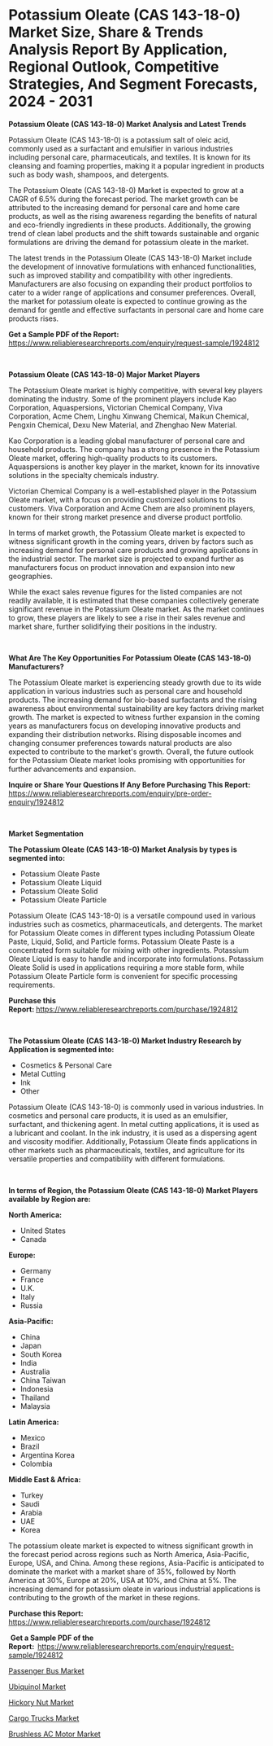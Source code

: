 <p><h1>Potassium Oleate (CAS 143-18-0) Market Size, Share & Trends Analysis Report By Application, Regional Outlook, Competitive Strategies, And Segment Forecasts, 2024 - 2031</h1></p><p><strong>Potassium Oleate (CAS 143-18-0) Market Analysis and Latest Trends</strong></p>
<p><p>Potassium Oleate (CAS 143-18-0) is a potassium salt of oleic acid, commonly used as a surfactant and emulsifier in various industries including personal care, pharmaceuticals, and textiles. It is known for its cleansing and foaming properties, making it a popular ingredient in products such as body wash, shampoos, and detergents.</p><p>The Potassium Oleate (CAS 143-18-0) Market is expected to grow at a CAGR of 6.5% during the forecast period. The market growth can be attributed to the increasing demand for personal care and home care products, as well as the rising awareness regarding the benefits of natural and eco-friendly ingredients in these products. Additionally, the growing trend of clean label products and the shift towards sustainable and organic formulations are driving the demand for potassium oleate in the market.</p><p>The latest trends in the Potassium Oleate (CAS 143-18-0) Market include the development of innovative formulations with enhanced functionalities, such as improved stability and compatibility with other ingredients. Manufacturers are also focusing on expanding their product portfolios to cater to a wider range of applications and consumer preferences. Overall, the market for potassium oleate is expected to continue growing as the demand for gentle and effective surfactants in personal care and home care products rises.</p></p>
<p><strong>Get a Sample PDF of the Report:&nbsp;</strong> <a href="https://www.reliableresearchreports.com/enquiry/request-sample/1924812">https://www.reliableresearchreports.com/enquiry/request-sample/1924812</a></p>
<p>&nbsp;</p>
<p><strong>Potassium Oleate (CAS 143-18-0) Major Market Players</strong></p>
<p><p>The Potassium Oleate market is highly competitive, with several key players dominating the industry. Some of the prominent players include Kao Corporation, Aquaspersions, Victorian Chemical Company, Viva Corporation, Acme Chem, Linghu Xinwang Chemical, Maikun Chemical, Pengxin Chemical, Dexu New Material, and Zhenghao New Material.</p><p>Kao Corporation is a leading global manufacturer of personal care and household products. The company has a strong presence in the Potassium Oleate market, offering high-quality products to its customers. Aquaspersions is another key player in the market, known for its innovative solutions in the specialty chemicals industry.</p><p>Victorian Chemical Company is a well-established player in the Potassium Oleate market, with a focus on providing customized solutions to its customers. Viva Corporation and Acme Chem are also prominent players, known for their strong market presence and diverse product portfolio.</p><p>In terms of market growth, the Potassium Oleate market is expected to witness significant growth in the coming years, driven by factors such as increasing demand for personal care products and growing applications in the industrial sector. The market size is projected to expand further as manufacturers focus on product innovation and expansion into new geographies.</p><p>While the exact sales revenue figures for the listed companies are not readily available, it is estimated that these companies collectively generate significant revenue in the Potassium Oleate market. As the market continues to grow, these players are likely to see a rise in their sales revenue and market share, further solidifying their positions in the industry.</p></p>
<p>&nbsp;</p>
<p><strong>What Are The Key Opportunities For Potassium Oleate (CAS 143-18-0) Manufacturers?</strong></p>
<p><p>The Potassium Oleate market is experiencing steady growth due to its wide application in various industries such as personal care and household products. The increasing demand for bio-based surfactants and the rising awareness about environmental sustainability are key factors driving market growth. The market is expected to witness further expansion in the coming years as manufacturers focus on developing innovative products and expanding their distribution networks. Rising disposable incomes and changing consumer preferences towards natural products are also expected to contribute to the market's growth. Overall, the future outlook for the Potassium Oleate market looks promising with opportunities for further advancements and expansion.</p></p>
<p><strong>Inquire or Share Your Questions If Any Before Purchasing This Report:</strong> <a href="https://www.reliableresearchreports.com/enquiry/pre-order-enquiry/1924812">https://www.reliableresearchreports.com/enquiry/pre-order-enquiry/1924812</a></p>
<p>&nbsp;</p>
<p><strong>Market Segmentation</strong></p>
<p><strong>The Potassium Oleate (CAS 143-18-0) Market Analysis by types is segmented into:</strong></p>
<p><ul><li>Potassium Oleate Paste</li><li>Potassium Oleate Liquid</li><li>Potassium Oleate Solid</li><li>Potassium Oleate Particle</li></ul></p>
<p><p>Potassium Oleate (CAS 143-18-0) is a versatile compound used in various industries such as cosmetics, pharmaceuticals, and detergents. The market for Potassium Oleate comes in different types including Potassium Oleate Paste, Liquid, Solid, and Particle forms. Potassium Oleate Paste is a concentrated form suitable for mixing with other ingredients. Potassium Oleate Liquid is easy to handle and incorporate into formulations. Potassium Oleate Solid is used in applications requiring a more stable form, while Potassium Oleate Particle form is convenient for specific processing requirements.</p></p>
<p><strong>Purchase this Report:&nbsp;</strong><a href="https://www.reliableresearchreports.com/purchase/1924812">https://www.reliableresearchreports.com/purchase/1924812</a></p>
<p>&nbsp;</p>
<p><strong>The Potassium Oleate (CAS 143-18-0) Market Industry Research by Application is segmented into:</strong></p>
<p><ul><li>Cosmetics & Personal Care</li><li>Metal Cutting</li><li>Ink</li><li>Other</li></ul></p>
<p><p>Potassium Oleate (CAS 143-18-0) is commonly used in various industries. In cosmetics and personal care products, it is used as an emulsifier, surfactant, and thickening agent. In metal cutting applications, it is used as a lubricant and coolant. In the ink industry, it is used as a dispersing agent and viscosity modifier. Additionally, Potassium Oleate finds applications in other markets such as pharmaceuticals, textiles, and agriculture for its versatile properties and compatibility with different formulations.</p></p>
<p>&nbsp;</p>
<p><strong>In terms of Region, the Potassium Oleate (CAS 143-18-0) Market Players available by Region are:</strong></p>
<p>
    <p> <strong> North America: </strong>
        <ul>
            <li>United States</li>
            <li>Canada</li>
        </ul>
        </p> 
    <p> <strong> Europe: </strong>
        <ul>
            <li>Germany</li>
            <li>France</li>
            <li>U.K.</li>
            <li>Italy</li>
            <li>Russia</li>
        </ul>
        </p> 
    <p> <strong> Asia-Pacific: </strong>
        <ul>
            <li>China</li>
            <li>Japan</li>
            <li>South Korea</li>
            <li>India</li>
            <li>Australia</li>
            <li>China Taiwan</li>
            <li>Indonesia</li>
            <li>Thailand</li>
            <li>Malaysia</li>
        </ul>
        </p> 
    <p> <strong> Latin America: </strong>
        <ul>
            <li>Mexico</li>
            <li>Brazil</li>
            <li>Argentina Korea</li>
            <li>Colombia</li>
        </ul>
        </p> 
    <p> <strong> Middle East & Africa: </strong>
        <ul>
            <li>Turkey</li>
            <li>Saudi</li>
            <li>Arabia</li>
            <li>UAE</li>
            <li>Korea</li>
        </ul>
    </p>
    </p>
<p><p>The potassium oleate market is expected to witness significant growth in the forecast period across regions such as North America, Asia-Pacific, Europe, USA, and China. Among these regions, Asia-Pacific is anticipated to dominate the market with a market share of 35%, followed by North America at 30%, Europe at 20%, USA at 10%, and China at 5%. The increasing demand for potassium oleate in various industrial applications is contributing to the growth of the market in these regions.</p></p>
<p><strong>Purchase this Report: </strong><a href="https://www.reliableresearchreports.com/purchase/1924812">https://www.reliableresearchreports.com/purchase/1924812</a></p>
<p>&nbsp;<strong>Get a Sample PDF of the Report:&nbsp;&nbsp;</strong><a href="https://www.reliableresearchreports.com/enquiry/request-sample/1924812">https://www.reliableresearchreports.com/enquiry/request-sample/1924812</a></p>
<p><strong></strong></p>
<p><p><a href="https://noble-drawer-34c.notion.site/Passenger-Bus-Market-Size-Global-Industry-Overview-Market-Segmentation-and-Forecast-2024-to-2031-11b7570ac8f142e880cc49a362ba0426">Passenger Bus Market</a></p><p><a href="https://github.com/pjcfca/Market-Research-Report-List-1/blob/main/ubiquinol-market.md">Ubiquinol Market</a></p><p><a href="https://github.com/johnbach50/Market-Research-Report-List-2/blob/main/hickory-nut-market.md">Hickory Nut Market</a></p><p><a href="https://meowing-canidae-761.notion.site/Cargo-Trucks-Market-Size-Growth-and-Forecast-from-2024-2031-5920dfc686d040508fc285b8d31ba294">Cargo Trucks Market</a></p><p><a href="https://view.publitas.com/reportprime-1/brushless-ac-motor-market-size-market-share-and-global-market-analysis-report-2024-2031/">Brushless AC Motor Market</a></p></p>